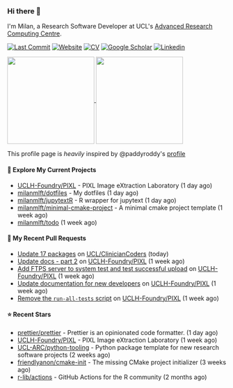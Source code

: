 ### Hi there 👋

I'm Milan, a Research Software Developer at UCL's [Advanced Research Computing
Centre](https://www.ucl.ac.uk/advanced-research-computing/advanced-research-computing-centre).

[![Last Commit](https://img.shields.io/github/last-commit/milanmlft/milanmlft?label=updated)](https://github.com/milanmlft)
[![Website](https://img.shields.io/badge/GitHub%20Pages-222?logo=githubpages&logoColor=fff&style=for-the-badge&style=flat)](https://milanmlft.dev)
[![CV](https://img.shields.io/badge/CV-PDF-pink.svg)](https://milanmlft.dev/uploads/resume.pdf)
[![Google Scholar](https://img.shields.io/badge/Google%20Scholar-4285F4?logo=googlescholar&logoColor=fff&style=for-the-badge&style=flat)](https://scholar.google.com/citations?user=LwW40HQAAAAJ&hl=en)
[![Linkedin](https://img.shields.io/badge/LinkedIn-0A66C2?logo=linkedin&logoColor=fff&style=for-the-badge&style=flat)](http://www.linkedin.com/in/milan-malfait)


<a href="https://github.com/milanmlft/milanmlft#gh-dark-mode-only">
  <img height=200 align="center" src="https://github-readme-stats-paddyroddy.vercel.app/api?username=milanmlft&disable_animations=true&hide_border=true&hide_title=true&include_all_commits=true&rank_icon=github&show=prs_merged,reviews&show_icons=true&theme=tokyonight" />
</a>


<a href="https://github.com/milanmlft/milanmlft#gh-light-mode-only">
  <img height=200 align="center" src="https://github-readme-stats-paddyroddy.vercel.app/api?username=milanmlft&disable_animations=true&hide_border=true&hide_title=true&include_all_commits=true&rank_icon=github&show=prs_merged,reviews&show_icons=true&theme=default" />
</a>

This profile page is _heavily_ inspired by @paddyroddy's [profile](https://github.com/paddyroddy/paddyroddy)

#### 👷 Explore My Current Projects

- [UCLH-Foundry/PIXL](https://github.com/UCLH-Foundry/PIXL) - PIXL Image eXtraction Laboratory
  (1 day ago)
- [milanmlft/dotfiles](https://github.com/milanmlft/dotfiles) - My dotfiles
  (1 day ago)
- [milanmlft/jupytextR](https://github.com/milanmlft/jupytextR) - R wrapper for jupytext
  (1 day ago)
- [milanmlft/minimal-cmake-project](https://github.com/milanmlft/minimal-cmake-project) - A minimal cmake project template
  (1 week ago)
- [milanmlft/todo](https://github.com/milanmlft/todo)
  (1 week ago)

#### 🔨 My Recent Pull Requests

- [Update 17 packages](https://github.com/UCL/ClinicianCoders/pull/28) on [UCL/ClinicianCoders](https://github.com/UCL/ClinicianCoders)
  (today)
- [Update docs - part 2](https://github.com/UCLH-Foundry/PIXL/pull/269) on [UCLH-Foundry/PIXL](https://github.com/UCLH-Foundry/PIXL)
  (1 week ago)
- [Add FTPS server to system test and test successful upload](https://github.com/UCLH-Foundry/PIXL/pull/268) on [UCLH-Foundry/PIXL](https://github.com/UCLH-Foundry/PIXL)
  (1 week ago)
- [Update documentation for new developers](https://github.com/UCLH-Foundry/PIXL/pull/256) on [UCLH-Foundry/PIXL](https://github.com/UCLH-Foundry/PIXL)
  (1 week ago)
- [Remove the `run-all-tests` script](https://github.com/UCLH-Foundry/PIXL/pull/252) on [UCLH-Foundry/PIXL](https://github.com/UCLH-Foundry/PIXL)
  (1 week ago)

#### ⭐ Recent Stars

- [prettier/prettier](https://github.com/prettier/prettier) - Prettier is an opinionated code formatter.
  (1 day ago)
- [UCLH-Foundry/PIXL](https://github.com/UCLH-Foundry/PIXL) - PIXL Image eXtraction Laboratory
  (1 week ago)
- [UCL-ARC/python-tooling](https://github.com/UCL-ARC/python-tooling) - Python package template for new research software projects
  (2 weeks ago)
- [friendlyanon/cmake-init](https://github.com/friendlyanon/cmake-init) - The missing CMake project initializer
  (3 weeks ago)
- [r-lib/actions](https://github.com/r-lib/actions) - GitHub Actions for the R community
  (2 months ago)
